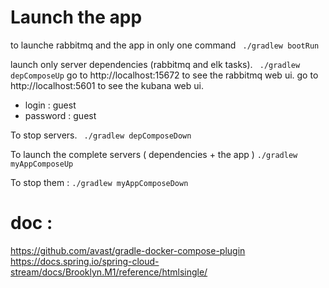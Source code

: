 # Launch the app

to launche rabbitmq and the app in only one command
``` ./gradlew bootRun```

launch only server dependencies (rabbitmq and elk tasks).
``` ./gradlew depComposeUp```
go to http://localhost:15672 to see the rabbitmq web ui.
go to http://localhost:5601 to see the kubana web ui.
- login : guest
- password : guest

To stop servers.
``` ./gradlew depComposeDown```


To launch the complete servers ( dependencies + the app )
``` ./gradlew myAppComposeUp ```

To stop them :
``` ./gradlew myAppComposeDown ```




# doc :
https://github.com/avast/gradle-docker-compose-plugin
https://docs.spring.io/spring-cloud-stream/docs/Brooklyn.M1/reference/htmlsingle/